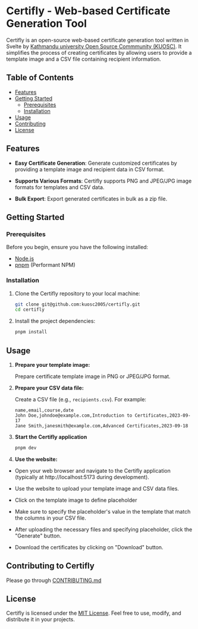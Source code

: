 # Certifly - Web-based Certificate Generation Tool

Certifly is an open-source web-based certificate generation tool written in Svelte by [Kathmandu university Open Source Commmunity (KUOSC)](https://kucc.ku.edu.np/kuosc/). It simplifies the process of creating certificates by allowing users to provide a template image and a CSV file containing recipient information.

## Table of Contents

- [Features](#features)
- [Getting Started](#getting-started)
  - [Prerequisites](#prerequisites)
  - [Installation](#installation)
- [Usage](#usage)
- [Contributing](#contributing)
- [License](#license)

## Features

- **Easy Certificate Generation**: Generate customized certificates by providing a template image and recipient data in CSV format.

- **Supports Various Formats**: Certifly supports PNG and JPEG/JPG image formats for templates and CSV data.

- **Bulk Export**: Export generated certificates in bulk as a zip file.

## Getting Started

### Prerequisites

Before you begin, ensure you have the following installed:

- [Node.js](https://nodejs.org/)
- [pnpm](https://pnpm.io/) (Performant NPM)

### Installation

1. Clone the Certifly repository to your local machine:

   ```bash
   git clone git@github.com:kuosc2005/certifly.git
   cd certifly
   ```

2. Install the project dependencies:

   ```bash
   pnpm install
   ```

## Usage

1. **Prepare your template image:**

   Prepare certificate template image in PNG or JPEG/JPG format.

2. **Prepare your CSV data file:**

   Create a CSV file (e.g., `recipients.csv`). For example:<br>

   ```csv
   name,email,course,date
   John Doe,johndoe@example.com,Introduction to Certificates,2023-09-17
   Jane Smith,janesmith@example.com,Advanced Certificates,2023-09-18
   ```

3. **Start the Certifly application**

   ```bash
   pnpm dev
   ```

4. **Use the website:**

- Open your web browser and navigate to the Certifly application (typically at http://localhost:5173 during development).

- Use the website to upload your template image and CSV data files.

- Click on the template image to define placeholder

- Make sure to specify the placeholder's value in the template that match the columns in your CSV file.

- After uploading the necessary files and specifying placeholder, click the "Generate" button.

- Download the certificates by clicking on "Download" button.

## Contributing to Certifly

Please go through [CONTRIBUTING.md](https://github.com/kuosc2005/certifly/blob/main/CONTRIBUTING.md)

## License

Certifly is licensed under the [MIT License](https://opensource.org/license/mit/). Feel free to use, modify, and distribute it in your projects.
